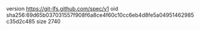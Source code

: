 version https://git-lfs.github.com/spec/v1
oid sha256:69d65b037031557f908f6a8ce4f60c10cc6eb4d8fe5a04951462985c35d2c485
size 2740
